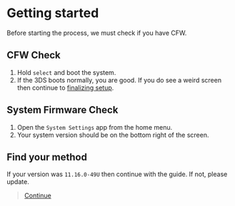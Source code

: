 # Getting started

Before starting the process, we must check if you have CFW.

## CFW Check

1. Hold `select` and boot the system.
2. If the 3DS boots normally, you are good. If you do see a weird screen then continue to [finalizing setup](/finalizing).

## System Firmware Check

1. Open the `System Settings` app from the home menu.
2. Your system version should be on the bottom right of the screen. 

## Find your method

If your version was `11.16.0-49U` then continue with the guide. If not, please update.

> [Continue](boot9strap)

